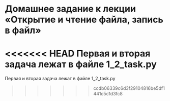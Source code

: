 # Домашнее задание к лекции «Открытие и чтение файла, запись в файл»

<<<<<<< HEAD
Первая и вторая задача лежат в файле 1_2_task.py
=======
Первая и вторая задача лежат в файле 1_2_task.py
>>>>>>> ccdb06339c6d3f29104816be5df1441c5c1d3fc8
